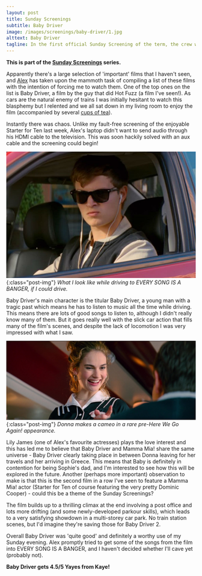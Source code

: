 ```yaml
---
layout: post
title: Sunday Screenings
subtitle: Baby Driver
image: /images/screenings/baby-driver/1.jpg
alttext: Baby Driver
tagline: In the first official Sunday Screening of the term, the crew watches Baby Driver on the recommendation of my trusty housemate Alex. Is it just Fast & Furious - The Musical, or is it actually a bit more sophisticated than that?
---
```


**This is part of the [Sunday Screenings](/sunday-screenings) series.**

Apparently there's a large selection of 'important' films that I haven't seen, and [Alex](http://obsidianeagle.github.io) has taken upon the mammoth task of compiling a list of these films with the intention of forcing me to watch them. One of the top ones on the list is Baby Driver, a film by the guy that did Hot Fuzz (a film I've seen!). As cars are the natural enemy of trains I was initially hesitant to watch this blasphemy but I relented and we all sat down in my living room to enjoy the film (accompanied by several [cups of tea](/tea)).

Instantly there was chaos. Unlike my fault-free screening of the enjoyable Starter for Ten last week, Alex's laptop didn't want to send audio through his HDMI cable to the television. This was soon hackily solved with an aux cable and the screening could begin!

![The titular Baby Driver](/images/screenings/baby-driver/2.jpg){:class="post-img"}
*What I look like while driving to EVERY SONG IS A BANGER, if I could drive.*

Baby Driver's main character is the titular Baby Driver, a young man with a tragic past which means he has to listen to music all the time while driving. This means there are lots of good songs to listen to, although I didn't really know many of them. But it goes really well with the slick car action that fills many of the film's scenes, and despite the lack of locomotion I was very impressed with what I saw.

![Lily James](/images/screenings/baby-driver/3.jpg){:class="post-img"}
*Donna makes a cameo in a rare pre-Here We Go Again! appearance.*

Lily James (one of Alex's favourite actresses) plays the love interest and this has led me to believe that Baby Driver and Mamma Mia! share the same universe - Baby Driver clearly taking place in between Donna leaving for her travels and her arriving in Greece. This means that Baby is definitely in contention for being Sophie's dad, and I'm interested to see how this will be explored in the future. Another (perhaps more important) observation to make is that this is the second film in a row I've seen to feature a Mamma Mia! actor (Starter for Ten of course featuring the very pretty Dominic Cooper) - could this be a theme of the Sunday Screenings?

The film builds up to a thrilling climax at the end involving a post office and lots more drifting (and some newly-developed parkour skills), which leads to a very satisfying showdown in a multi-storey car park. No train station scenes, but I'd imagine they're saving those for Baby Driver 2.

Overall Baby Driver was 'quite good' and definitely a worthy use of my Sunday evening. Alex promptly tried to get some of the songs from the film into EVERY SONG IS A BANGER, and I haven't decided whether I'll cave yet (probably not).

**Baby Driver gets 4.5/5 Yayes from Kaye!**
